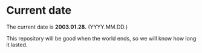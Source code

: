 # Current date

The current date is **2003.01.28.** (YYYY.MM.DD.)

This repository will be good when the world ends, so we will know how long it lasted.